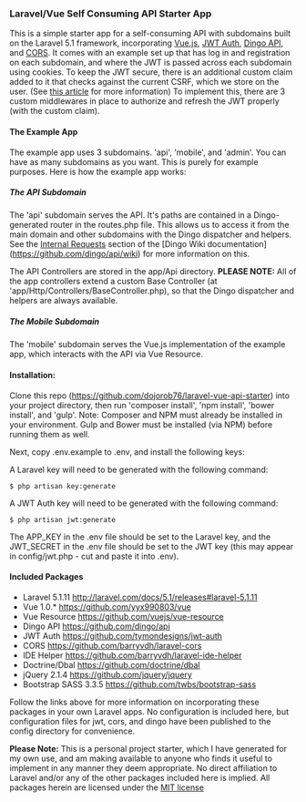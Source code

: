 ### Laravel/Vue Self Consuming API Starter App

This is a simple starter app for a self-consuming API with subdomains built on the Laravel 5.1 framework,
incorporating [Vue.js](https://github.com/yyx990803/vue), [JWT Auth](https://github.com/tymondesigns/jwt-auth), [Dingo
API](https://github.com/dingo/api), and [CORS](https://github.com/barryvdh/laravel-cors). It comes with an example set
up that has log in and registration on each subdomain, and where the JWT is passed across each subdomain using cookies.
To keep the JWT secure, there is an additional custom claim added to it that checks against the current CSRF, which
we store on the user. (See [this article](https://stormpath.com/blog/where-to-store-your-jwts-cookies-vs-html5-web-storage/)
for more information) To implement this, there are 3 custom middlewares in place to authorize and refresh the JWT 
properly (with the custom claim).

#### The Example App

The example app uses 3 subdomains. 'api', 'mobile', and 'admin'. You can have as many subdomains as you want. This is
purely for example purposes. Here is how the example app works:

##### The API Subdomain

The 'api' subdomain serves the API. It's paths are contained in a Dingo-generated router in the routes.php file. This
allows us to access it from the main domain and other subdomains with the Dingo dispatcher and helpers. See the
[Internal Requests](https://github.com/dingo/api/wiki/Internal-Requests) section of the [Dingo Wiki documentation]
(https://github.com/dingo/api/wiki) for more information on this.

The API Controllers are stored in the app/Api directory. **PLEASE NOTE:** All of the app controllers extend a custom
Base Controller (at 'app/Http/Controllers/BaseController.php), so that the Dingo dispatcher and helpers are always
available.

##### The Mobile Subdomain

The 'mobile' subdomain serves the Vue.js implementation of the example app, which interacts with the API via Vue
Resource.

#### Installation:

Clone this repo (https://github.com/dojorob76/laravel-vue-api-starter) into your project directory, then run
'composer install', 'npm install', 'bower install', and 'gulp'. Note: Composer and NPM must already be installed
in your environment. Gulp and Bower must be installed (via NPM) before running them as well.

Next, copy .env.example to .env, and install the following keys:

A Laravel key will need to be generated with the following command:

    $ php artisan key:generate

A JWT Auth key will need to be generated with the following command:

    $ php artisan jwt:generate

The APP_KEY in the .env file should be set to the Laravel key, and the JWT_SECRET in the .env file should be set to
the JWT key (this may appear in config/jwt.php - cut and paste it into .env).

#### Included Packages

* Laravel 5.1.11 http://laravel.com/docs/5.1/releases#laravel-5.1.11
* Vue 1.0.* https://github.com/yyx990803/vue
* Vue Resource https://github.com/vuejs/vue-resource
* Dingo API https://github.com/dingo/api
* JWT Auth https://github.com/tymondesigns/jwt-auth
* CORS https://github.com/barryvdh/laravel-cors
* IDE Helper https://github.com/barryvdh/laravel-ide-helper
* Doctrine/Dbal https://github.com/doctrine/dbal
* jQuery 2.1.4 https://github.com/jquery/jquery
* Bootstrap SASS 3.3.5 https://github.com/twbs/bootstrap-sass

Follow the links above for more information on incorporating these packages in your own Laravel apps. No
configuration is included here, but configuration files for jwt, cors, and dingo have been published to the config
directory for convenience.

**Please Note:** This is a personal project starter, which I have generated for my own use, and am making available
to anyone who finds it useful to implement in any manner they deem appropriate. No direct affiliation to Laravel and/or
any of the other packages included here is implied. All packages herein are licensed under the
[MIT license](http://opensource.org/licenses/MIT)